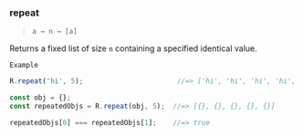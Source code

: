 ### repeat

> ```a → n → [a]```

Returns a fixed list of size `n` containing a specified identical value.

`Example`

```js
R.repeat('hi', 5);                       //=> ['hi', 'hi', 'hi', 'hi', 'hi']

const obj = {};
const repeatedObjs = R.repeat(obj, 5);  //=> [{}, {}, {}, {}, {}]

repeatedObjs[0] === repeatedObjs[1];    //=> true
```